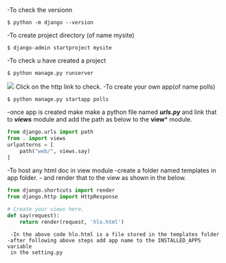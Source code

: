 -To check the versionn
```
$ python -m django --version  
```
-To create project directory (of name mysite)
```
$ django-admin startproject mysite
```
-To check u have created a project
```
$ python manage.py runserver
```
![](https://i.imgur.com/O21o5LF.png)
                             Click on the http link to check.
-To create your own app(of name polls)
```
$ python manage.py startapp polls
```
-once app is created make make a python file named ***urls.py*** and link that to ***views*** module     and add the path as below to the **view*** module.
```python
from django.urls import path
from . import views
urlpatterns = [
    path("web/", views.say)
]
```
-To host any html doc in view module
	-create a folder named templates in app folder.
	 - and render that to the view as shown in the below.
```python
from django.shortcuts import render
from django.http import HttpResponse

# Create your views here.
def say(request):
    return render(request, 'hlo.html')	 
```
     -In the above code hlo.html is a file stored in the templates folder
	-after following above steps add app name to the INSTALLED_APPS variable
	 in the setting.py
